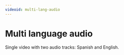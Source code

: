 ```yaml
---
videoid: multi-lang-audio
---
```


# Multi language audio

Single video with two audio tracks: Spanish and English.